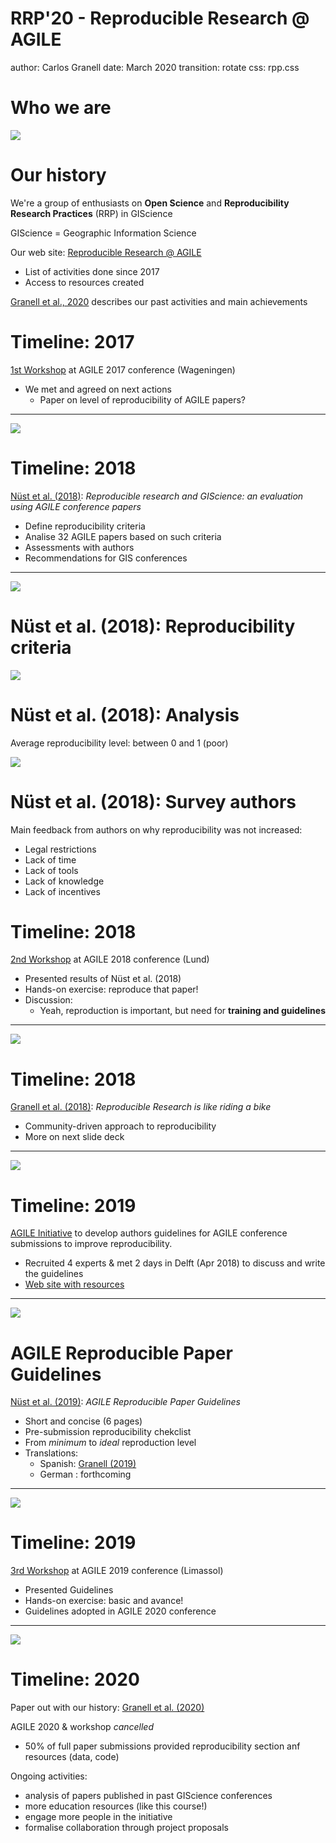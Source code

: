 RRP'20 - Reproducible Research @ AGILE
===
author: Carlos Granell
date: March 2020
transition: rotate
css: rpp.css


Who we are
===

![](figs/AGILE01.png)

Our history
===

We're a group of enthusiasts on __Open Science__ and __Reproducibility Research Practices__ (RRP) in GIScience

GIScience = Geographic Information Science

Our web site: [Reproducible Research @ AGILE](https://o2r.info/reproducible-agile)
* List of activities done since 2017
* Access to resources created

[Granell et al., 2020](http://www3.uji.es/~canut/eprints/2020-RC.pdf) describes our past activities and main achievements

Timeline: 2017
===

[1st Workshop](https://o2r.info/reproducible-agile/2017) at AGILE 2017 conference (Wageningen)
* We met and agreed on next actions
  * Paper on level of reproducibility of AGILE papers?

***
![](figs/AGILE02.png)

Timeline: 2018
===

[Nüst et al. (2018)](https://doi.org/10.7717/peerj.5072): _Reproducible research and GIScience: an evaluation using AGILE conference papers_
* Define reproducibility criteria
* Analise 32 AGILE papers based on such criteria
* Assessments with authors
* Recommendations for GIS conferences

***

![](figs/AGILE03.png)

Nüst et al. (2018): Reproducibility criteria
===

![](figs/AGILE04.png)


Nüst et al. (2018): Analysis
===

Average reproducibility level: between 0 and 1 (poor)

![](figs/AGILE05.png)


Nüst et al. (2018): Survey authors
===

Main feedback from authors on why reproducibility was not increased:
* Legal restrictions
* Lack of time
* Lack of tools
* Lack of knowledge
* Lack of incentives


Timeline: 2018
===
[2nd Workshop](https://o2r.info/reproducible-agile/2018/) at AGILE 2018 conference (Lund)
* Presented results of Nüst et al. (2018)
* Hands-on exercise: reproduce that paper!
* Discussion:
  * Yeah, reproduction is important, but need for __training and guidelines__ 
    
***
![](figs/AGILE06.png)


Timeline: 2018
===

[Granell et al. (2018)](https://doi.org/10.7287/peerj.preprints.27216v1): _Reproducible Research is like riding a bike_
* Community-driven approach to reproducibility 
* More on next slide deck

***
    
![](figs/AGILE07.png)


Timeline: 2019
===

[AGILE Initiative](https://o2r.info/reproducible-agile/initiative/) to develop authors guidelines for AGILE conference submissions to improve reproducibility.
* Recruited 4 experts & met 2 days in Delft (Apr 2018) to discuss and write the guidelines
* [Web site with resources](https://osf.io/phmce/)

***
![](figs/AGILE08.jpg)


AGILE Reproducible Paper Guidelines
===

[Nüst et al. (2019)](https://doi.org/10.17605/OSF.IO/CB7Z8): _AGILE Reproducible Paper Guidelines_
* Short and concise (6 pages)
* Pre-submission reproducibility chekclist
* From _minimum_ to _ideal_ reproduction level
* Translations: 
  * Spanish: [Granell (2019)](https://doi.org/10.17605/OSF.IO/MF9BE)
  * German : forthcoming

***
![](figs/AGILE09.png)


Timeline: 2019
===
[3rd Workshop](https://o2r.info/reproducible-agile/2019/) at AGILE 2019 conference (Limassol)
* Presented Guidelines
* Hands-on exercise: basic and avance!
* Guidelines adopted in AGILE 2020 conference 

***
![](figs/AGILE10.png)


Timeline: 2020
===

Paper out with our history: [Granell et al. (2020)](http://www3.uji.es/~canut/eprints/2020-RC.pdf)

AGILE 2020 & workshop _cancelled_
* 50% of full paper submissions provided reproducibility section anf resources (data, code)

Ongoing activities:
* analysis of papers published in past GIScience conferences 
* more education resources (like this course!)
* engage more people in the initiative
* formalise collaboration through project proposals



